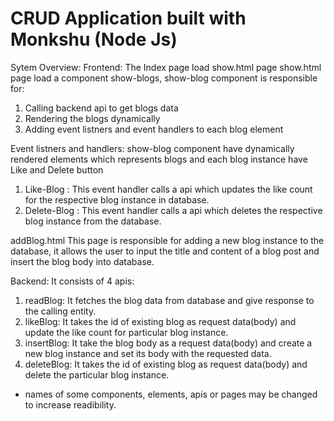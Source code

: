# CRUD Application built with Monkshu (Node Js)

Sytem Overview:
Frontend:
The Index page load show.html page
show.html page load a component show-blogs, show-blog component is responsible for:
  1. Calling backend api to get blogs data
  2. Rendering the blogs dynamically
  3. Adding event listners and event handlers to each blog element
 
 Event listners and handlers:
 show-blog component have dynamically rendered elements which represents blogs and each blog instance have Like and Delete button
 1. Like-Blog : This event handler calls a api which updates the like count for the respective blog instance in database.
 2. Delete-Blog : This event handler calls a api which deletes the respective blog instance from the database.
 
 addBlog.html
 This page is responsible for adding a new blog instance to the database, it allows the user to input the title and content
 of a blog post and insert the blog body into database.
 
 Backend:
 It consists of 4 apis:
  1. readBlog: It fetches the blog data from database and give response to the calling entity.
  2. likeBlog: It takes the id of existing blog as request data(body) and update the like count for particular blog instance.
  3. insertBlog: It take the blog body as a request data(body) and create a new blog instance and set its body with the requested data.
  4. deleteBlog: It takes the id of existing blog as request data(body) and delete the particular blog instance.
  
  
* names of some components, elements, apis or pages may be changed to increase readibility.  
